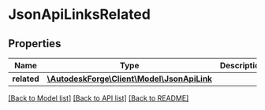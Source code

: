 # JsonApiLinksRelated

## Properties
Name | Type | Description | Notes
------------ | ------------- | ------------- | -------------
**related** | [**\AutodeskForge\Client\Model\JsonApiLink**](JsonApiLink.md) |  | 

[[Back to Model list]](../README.md#documentation-for-models) [[Back to API list]](../README.md#documentation-for-api-endpoints) [[Back to README]](../README.md)


